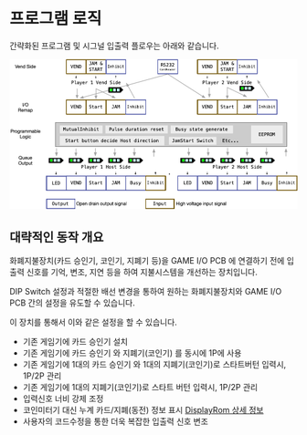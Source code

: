 <!--
SPDX-FileCopyrightText: © 2023 Jinwoo Park (pmnxis@gmail.com)

SPDX-License-Identifier: MIT OR Apache-2.0
-->

# 프로그램 로직

간략화된 프로그램 및 시그널 입출력 플로우는 아래와 같습니다. </br>

![BillMock Diagram](images/billmock_logic_diagram_short.png)


## 대략적인 동작 개요

화폐지불장치(카드 승인기, 코인기, 지폐기 등)을 GAME I/O PCB 에 연결하기 전에 입출력 신호를 기억, 변조, 지연 등을 하여 지불시스템을 개선하는 장치입니다.

DIP Switch 설정과 적절한 배선 변경을 통하여 원하는 화폐지불장치와 GAME I/O PCB 간의 설정을 유도할 수 있습니다.

이 장치를 통해서 이와 같은 설정을 할 수 있습니다.

- 기존 게임기에 카드 승인기 설치
- 기존 게임기에 카드 승인기 와 지폐기(코인기) 를 동시에 1P에 사용
- 기존 게임기에 1대의 카드 승인기 와 1대의 지폐기(코인기)로 스타트버턴 입력시, 1P/2P 관리
- 기존 게임기에 1대의 지폐기(코인기)로 스타트 버턴 입력시, 1P/2P 관리
- 입력신호 너비 강제 조정
- 코인미터기 대신 누계 카드/지폐(동전) 정보 표시 [DisplayRom 상세 정보](./feature_disp_rom.md)
- 사용자의 코드수정을 통한 더욱 복잡한 입출력 신호 변조
